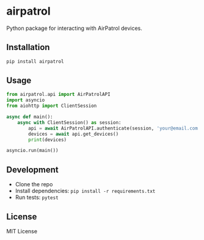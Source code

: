 # airpatrol

Python package for interacting with AirPatrol devices.

## Installation

```bash
pip install airpatrol
```

## Usage

```python
from airpatrol.api import AirPatrolAPI
import asyncio
from aiohttp import ClientSession

async def main():
    async with ClientSession() as session:
        api = await AirPatrolAPI.authenticate(session, 'your@email.com', 'password')
        devices = await api.get_devices()
        print(devices)

asyncio.run(main())
```

## Development

- Clone the repo
- Install dependencies: `pip install -r requirements.txt`
- Run tests: `pytest`

## License

MIT License
